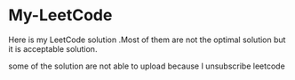 # My-LeetCode
Here is my LeetCode solution .Most of them are not the optimal solution but it is acceptable solution.

some of the solution are not able to upload because I unsubscribe leetcode
